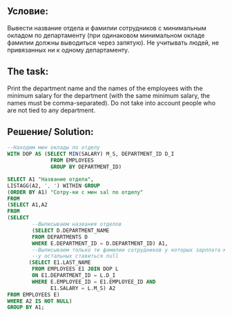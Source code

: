 Условие:
--
Вывести название отдела и фамилии сотрудников с минимальным окладом по департаменту (при одинаковом минимальном окладе фамилии должны выводиться через запятую). Не учитывать людей, не привязанных ни к одному департаменту.  

The task:
--
Print the department name and the names of the employees with the minimum salary for the department (with the same minimum salary, the names must be comma-separated). Do not take into account people who are not tied to any department.  

Решение/ Solution:
--
```SQL
--Находим мин оклады по отделу
WITH DOP AS (SELECT MIN(SALARY) M_S, DEPARTMENT_ID D_I
              FROM EMPLOYEES
              GROUP BY DEPARTMENT_ID)

SELECT A1 "Название отдела",
LISTAGG(A2, ', ') WITHIN GROUP
(ORDER BY A1) "Сотру-ки с мин sal по отделу"
FROM
(SELECT A1,A2
FROM
(SELECT 
        --Выписываем названия отделов
        (SELECT D.DEPARTMENT_NAME
        FROM DEPARTMENTS D
        WHERE E.DEPARTMENT_ID = D.DEPARTMENT_ID) A1,
        --Выписываем только те фамилии сотрудников у которых зарплата минимальна по отделу
        --у остальных ставиться null
       (SELECT E1.LAST_NAME
        FROM EMPLOYEES E1 JOIN DOP L
        ON E1.DEPARTMENT_ID = L.D_I
        WHERE E.EMPLOYEE_ID = E1.EMPLOYEE_ID AND
              E1.SALARY = L.M_S) A2
FROM EMPLOYEES E)
WHERE A2 IS NOT NULL)
GROUP BY A1;
